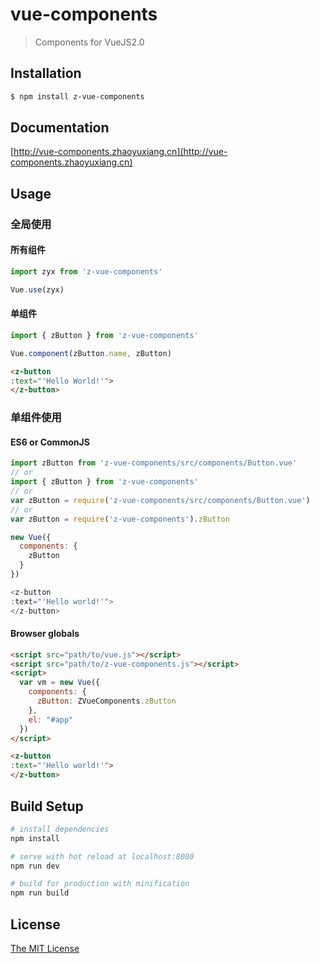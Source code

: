 # vue-components

> Components for VueJS2.0

## Installation
```bash
$ npm install z-vue-components
```

## Documentation
[http://vue-components.zhaoyuxiang.cn](http://vue-components.zhaoyuxiang.cn)

## Usage

### 全局使用

#### 所有组件

```js
import zyx from 'z-vue-components'

Vue.use(zyx)
```

#### 单组件

```js
import { zButton } from 'z-vue-components'

Vue.component(zButton.name, zButton)
```

```html
<z-button
:text="'Hello World!'">
</z-button>
```

### 单组件使用

#### ES6 or CommonJS
```js
import zButton from 'z-vue-components/src/components/Button.vue'
// or
import { zButton } from 'z-vue-components'
// or
var zButton = require('z-vue-components/src/components/Button.vue')
// or
var zButton = require('z-vue-components').zButton

new Vue({
  components: {
    zButton
  }
})

<z-button
:text="'Hello world!'">
</z-button>
```

#### Browser globals
```html
<script src="path/to/vue.js"></script>
<script src="path/to/z-vue-components.js"></script>
<script>
  var vm = new Vue({
    components: {
      zButton: ZVueComponents.zButton
    },
    el: "#app"
  })
</script>

<z-button
:text="'Hello world!'">
</z-button>
```

## Build Setup
``` bash
# install dependencies
npm install

# serve with hot reload at localhost:8080
npm run dev

# build for production with minification
npm run build
```
## License
[The MIT License](/LICENSE)
